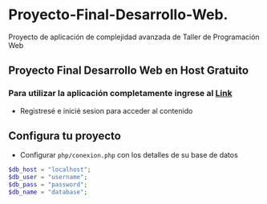 # Proyecto-Final-Desarrollo-Web.

Proyecto de aplicación de complejidad avanzada de Taller de Programación Web

## Proyecto Final Desarrollo Web en Host Gratuito

### Para utilizar la aplicación completamente ingrese al [Link](https://proyecto-final-cristhian-mamani.000webhostapp.com/app/proyecto_final_desarrollo_web/index.html)

* Registresé e inicié sesion para acceder al contenido

## Configura tu proyecto

* Configurar `php/conexion.php` con los detalles de su base de datos
```php
$db_host = "localhost";
$db_user = "username";
$db_pass = "password";
$db_name = "database";
```
